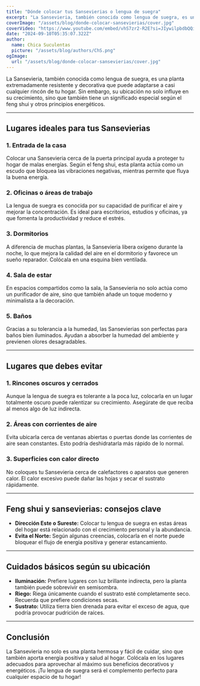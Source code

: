 ```yaml
---
title: "Dónde colocar tus Sansevierias o lengua de suegra"
excerpt: "La Sansevieria, también conocida como lengua de suegra, es una planta extremadamente resistente y decorativa que puede adaptarse a casi cualquier rincón de tu hogar."
coverImage: "/assets/blog/donde-colocar-sansevierias/cover.jpg"
coverVideo: "https://www.youtube.com/embed/vhS7zr2-R2E?si=JIywilpbdbQQiyNa"
date: "2024-09-10T05:35:07.322Z"
author:
  name: Chica Suculentas
  picture: "/assets/blog/authors/ChS.png"
ogImage:
  url: "/assets/blog/donde-colocar-sansevierias/cover.jpg"
---
```



La Sansevieria, también conocida como lengua de suegra, es una planta extremadamente resistente y decorativa que puede adaptarse a casi cualquier rincón de tu hogar. Sin embargo, su ubicación no solo influye en su crecimiento, sino que también tiene un significado especial según el feng shui y otros principios energéticos.

---

## Lugares ideales para tus Sansevierias

### 1. **Entrada de la casa**
Colocar una Sansevieria cerca de la puerta principal ayuda a proteger tu hogar de malas energías. Según el feng shui, esta planta actúa como un escudo que bloquea las vibraciones negativas, mientras permite que fluya la buena energía.

### 2. **Oficinas o áreas de trabajo**
La lengua de suegra es conocida por su capacidad de purificar el aire y mejorar la concentración. Es ideal para escritorios, estudios y oficinas, ya que fomenta la productividad y reduce el estrés.

### 3. **Dormitorios**
A diferencia de muchas plantas, la Sansevieria libera oxígeno durante la noche, lo que mejora la calidad del aire en el dormitorio y favorece un sueño reparador. Colócala en una esquina bien ventilada.

### 4. **Sala de estar**
En espacios compartidos como la sala, la Sansevieria no solo actúa como un purificador de aire, sino que también añade un toque moderno y minimalista a la decoración. 

### 5. **Baños**
Gracias a su tolerancia a la humedad, las Sansevierias son perfectas para baños bien iluminados. Ayudan a absorber la humedad del ambiente y previenen olores desagradables.

---

## Lugares que debes evitar

### 1. **Rincones oscuros y cerrados**
Aunque la lengua de suegra es tolerante a la poca luz, colocarla en un lugar totalmente oscuro puede ralentizar su crecimiento. Asegúrate de que reciba al menos algo de luz indirecta.

### 2. **Áreas con corrientes de aire**
Evita ubicarla cerca de ventanas abiertas o puertas donde las corrientes de aire sean constantes. Esto podría deshidratarla más rápido de lo normal.

### 3. **Superficies con calor directo**
No coloques tu Sansevieria cerca de calefactores o aparatos que generen calor. El calor excesivo puede dañar las hojas y secar el sustrato rápidamente.

---

## Feng shui y sansevierias: consejos clave

- **Dirección Este o Sureste:** Colocar tu lengua de suegra en estas áreas del hogar está relacionado con el crecimiento personal y la abundancia.
- **Evita el Norte:** Según algunas creencias, colocarla en el norte puede bloquear el flujo de energía positiva y generar estancamiento.  

---

## Cuidados básicos según su ubicación

- **Iluminación:** Prefiere lugares con luz brillante indirecta, pero la planta también puede sobrevivir en semisombra.  
- **Riego:** Riega únicamente cuando el sustrato esté completamente seco. Recuerda que prefiere condiciones secas.  
- **Sustrato:** Utiliza tierra bien drenada para evitar el exceso de agua, que podría provocar pudrición de raíces.  

---

## Conclusión

La Sansevieria no solo es una planta hermosa y fácil de cuidar, sino que también aporta energía positiva y salud al hogar. Colócala en los lugares adecuados para aprovechar al máximo sus beneficios decorativos y energéticos. ¡Tu lengua de suegra será el complemento perfecto para cualquier espacio de tu hogar!